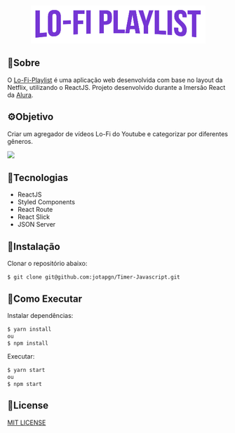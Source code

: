 <p align='center'>
<img src="src/assets/img/logo2.png" width="397px">
</p>

## :pushpin:Sobre

O [Lo-Fi-Playlist](https://lo-fi-playlist.vercel.app/) é uma aplicação web desenvolvida com base no layout da Netflix, utilizando o ReactJS. Projeto desenvolvido durante a Imersão React da [Alura](https://www.alura.com.br/).

## :gear:Objetivo

Criar um agregador de vídeos Lo-Fi do Youtube e categorizar por diferentes gêneros.


<img src="src/assets/img/Lo-fi-Playlist.gif" width="900px">

## :closed_book:Tecnologias

* ReactJS
* Styled Components
* React Route
* React Slick
* JSON Server 
## :pencil:Instalação

Clonar o repositório abaixo:
```
$ git clone git@github.com:jotapgn/Timer-Javascript.git
```
## :pencil:Como Executar
Instalar dependências:
```
$ yarn install 
ou 
$ npm install
```
Executar:
```
$ yarn start 
ou 
$ npm start
```
## :scroll:License
[MIT LICENSE](LICENSE)


